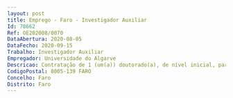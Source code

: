 ```yaml
--- 
layout: post
title: Emprego - Faro - Investigador Auxiliar
Id: 78662
Ref: OE202008/0070
DataAbertura: 2020-08-05
DataFecho: 2020-09-15
Trabalho: Investigador Auxiliar
Empregador: Universidade do Algarve
Descricao: Contratação de 1 (um(a)) doutorado(a), de nível inicial, para exercício de funções na área científica de Arqueologia, bem como noutras áreas científicas relevantes para o Centro Interdisciplinar de Arqueologia e Evolução do Comportamento Humano da Universidade do Algarve, em regime de contrato de trabalho em funções públicas a termo resolutivo certo.
CodigoPostal: 8005-139 FARO
Concelho: Faro
Distrito: Faro
--- 
```

